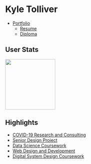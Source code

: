 
<!--
This program is free software: you can redistribute it and/or modify
it under the terms of the GNU General Public License as published by
the Free Software Foundation, either version 3 of the License, or
(at your option) any later version.

This program is distributed in the hope that it will be useful,
but WITHOUT ANY WARRANTY; without even the implied warranty of
MERCHANTABILITY or FITNESS FOR A PARTICULAR PURPOSE.  See the
GNU General Public License for more details.

You should have received a copy of the GNU General Public License
along with this program.  If not, see <https://www.gnu.org/licenses/>.
-->

# Kyle Tolliver

  - [Portfolio](https://kctolli.github.io/)
      - [Resume](https://kctolli.github.io/site_libs/resume/resume.html)
      - [Diploma](https://kctolli.github.io/site_libs/images/diploma.pdf)

## User Stats

<div data-align="center">

<a href="https://github.com/anuraghazra/github-readme-stats">
<img style="max-width:100%;" height="160" align="center" src="https://github-readme-stats.vercel.app/api/top-langs/?username=kctolli&layout=compact&theme=gruvbox" />
</a>

</div>

## Highlights

  - [COVID-19 Research and
    Consulting](https://kctolli.github.io/COVID-19/index.html)
  - [Senior Design Project](https://ecen499-nasa.github.io/index.html)
  - [Data Science
    Coursework](https://kctolli.github.io/Data-Science/index.html)
  - [Web Design and
    Development](https://kctolli.github.io/WDD100/index.html)
  - [Digital System Design
    Coursework](https://ecen-340.glitch.me/index.html)
